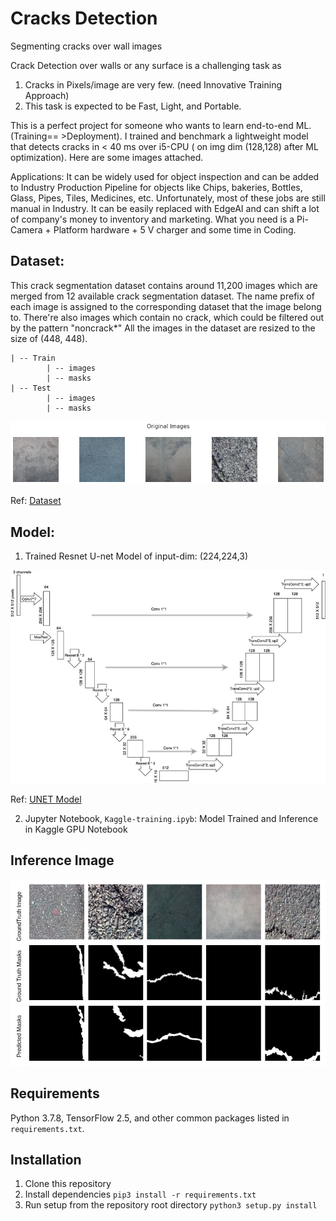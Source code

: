 # Cracks Detection
Segmenting cracks over wall images

Crack Detection over walls or any surface is a challenging task as 
1. Cracks in Pixels/image are very few. (need Innovative Training Approach) 
2. This task is expected to be Fast, Light, and Portable. 

This is a perfect project for someone who wants to learn end-to-end ML.(Training== >Deployment). I trained and benchmark a lightweight model that detects cracks in < 40 ms over i5-CPU ( on img dim (128,128) after ML optimization). Here are some images attached.
 
Applications: It can be widely used for object inspection and can be added to Industry Production Pipeline for objects like Chips, bakeries, Bottles, Glass, Pipes, Tiles, Medicines, etc. Unfortunately, most of these jobs are still manual in Industry. It can be easily replaced with EdgeAI and can shift a lot of company's money to inventory and marketing. What you need is a Pi-Camera + Platform hardware +  5 V charger and some time in Coding.

## Dataset:
This crack segmentation dataset contains around 11,200 images which are merged from 12 available crack segmentation dataset. The name prefix of each image is assigned to the corresponding dataset that the image belong to. There're also images which contain no crack, which could be filtered out by the pattern "noncrack*"
All the images in the dataset are resized to the size of (448, 448).

    | -- Train
            | -- images
            | -- masks
    | -- Test
            | -- images
            | -- masks


![Inference Image](img/sample.png)


Ref: [Dataset](https://github.com/khanhha/crack_segmentation/blob/master/README.md)




## Model:
1. Trained Resnet U-net Model of input-dim: (224,224,3)  

![Resnet U Net Model](img/model.png)

Ref: [UNET Model](https://github.com/matterport/Mask_RCNN)

2. Jupyter Notebook, `Kaggle-training.ipyb`: Model Trained and Inference in Kaggle GPU Notebook


## Inference Image
![Inference Image](img/inferenceImage.jpeg)




## Requirements
Python 3.7.8, TensorFlow 2.5, and other common packages listed in `requirements.txt`.


## Installation
1. Clone this repository
2. Install dependencies
   ``` pip3 install -r requirements.txt ```
3. Run setup from the repository root directory
    ``` python3 setup.py install ``` 

